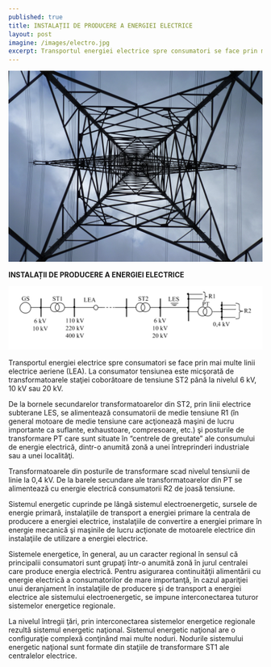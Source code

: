 ```yaml
---
published: true
title: INSTALAȚII DE PRODUCERE A ENERGIEI ELECTRICE
layout: post
imagine: /images/electro.jpg
excerpt: Transportul energiei electrice spre consumatori se face prin mai multe linii electrice aeriene (LEA). La consumator tensiunea este micşorată de transformatoarele staţiei coborâtoare de tensiune ST2 până la nivelul 6 kV, 10 kV sau 20 kV. 
---
```

 
 
![Electrician, Home-Electric](/images/electro.jpg)


**INSTALAȚII DE PRODUCERE A ENERGIEI ELECTRICE**

![Electrician, Home-Electric](/images/schema.png)

Transportul energiei electrice spre consumatori se face prin mai multe linii electrice aeriene (LEA). La consumator tensiunea este micşorată de transformatoarele staţiei coborâtoare de tensiune ST2 până la nivelul 6 kV, 10 kV sau 20 kV.

De la bornele secundarelor transformatoarelor din ST2, prin linii electrice subterane LES, se alimentează consumatorii de medie tensiune R1 (în general motoare de medie tensiune care acţionează maşini de lucru importante ca suflante, exhaustoare, compresoare, etc.) şi posturile de transformare PT care sunt situate în “centrele de greutate” ale consumului de energie electrică, dintr-o anumită zonă a unei întreprinderi industriale sau a unei localităţi. 

Transformatoarele din posturile de transformare scad nivelul tensiunii de linie la 0,4 kV. De la barele secundare ale transformatoarelor din PT se alimentează cu energie electrică consumatorii R2 de joasă tensiune.

Sistemul energetic cuprinde pe lângă sistemul electroenergetic, sursele de energie primară, instalaţiile de transport a energiei primare la centrala de producere a energiei electrice, instalaţiile de convertire a energiei primare în energie mecanică şi maşinile de lucru acţionate de motoarele electrice din instalaţiile de utilizare a energiei electrice.

Sistemele energetice, în general, au un caracter regional în sensul că principalii consumatori sunt grupaţi într-o anumită zonă în jurul centralei care produce energia electrică. Pentru asigurarea continuităţii alimentării cu energie electrică a consumatorilor de mare importanţă, în cazul apariţiei unui deranjament în instalaţiile de producere şi de transport a energiei electrice ale sistemului electroenergetic, se impune interconectarea tuturor sistemelor energetice regionale. 

La nivelul întregii ţări, prin interconectarea sistemelor energetice regionale rezultă sistemul energetic naţional. Sistemul energetic naţional are o configuraţie complexă conţinând mai multe noduri. Nodurile sistemului energetic naţional sunt formate din staţiile de transformare ST1 ale centralelor electrice.

